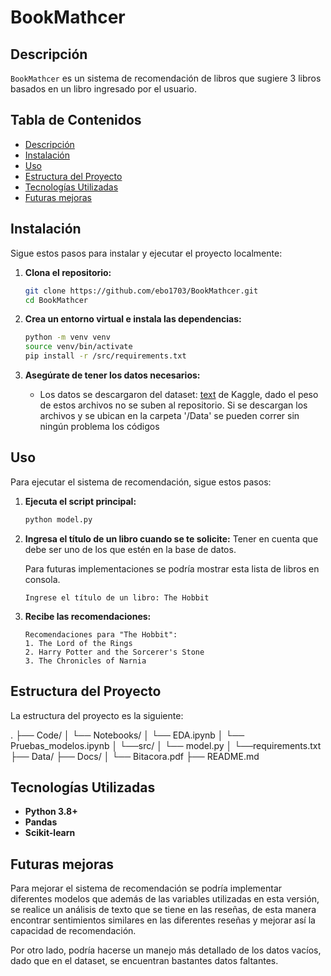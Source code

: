 # BookMathcer

## Descripción
`BookMathcer` es un sistema de recomendación de libros que sugiere 3 libros basados en un libro ingresado por el usuario.

## Tabla de Contenidos
- [Descripción](#descripción)
- [Instalación](#instalación)
- [Uso](#uso)
- [Estructura del Proyecto](#estructura-del-proyecto)
- [Tecnologías Utilizadas](#tecnologías-utilizadas)
- [Futuras mejoras](#futuras-mejoras)

## Instalación
Sigue estos pasos para instalar y ejecutar el proyecto localmente:

1. **Clona el repositorio:**
    ```bash
    git clone https://github.com/ebo1703/BookMathcer.git
    cd BookMathcer
    ```

2. **Crea un entorno virtual e instala las dependencias:**
    ```bash
    python -m venv venv
    source venv/bin/activate   
    pip install -r /src/requirements.txt
    ```

3. **Asegúrate de tener los datos necesarios:**
    - Los datos se descargaron del dataset: [text](https://www.kaggle.com/datasets/mohamedbakhet/amazon-books-reviews/data) de Kaggle,
    dado el peso de estos archivos no se suben al repositorio.
    Si se descargan los archivos y se ubican en la carpeta '/Data' se pueden correr sin ningún problema los códigos

## Uso
Para ejecutar el sistema de recomendación, sigue estos pasos:

1. **Ejecuta el script principal:**
    ```bash
    python model.py
    ```

2. **Ingresa el título de un libro cuando se te solicite:**
    Tener en cuenta que debe ser uno de los que estén en la base de datos.

    Para futuras implementaciones se podría mostrar esta lista de libros en consola.

    ```text
    Ingrese el título de un libro: The Hobbit
    ```

3. **Recibe las recomendaciones:**
    ```text
    Recomendaciones para "The Hobbit":
    1. The Lord of the Rings
    2. Harry Potter and the Sorcerer's Stone
    3. The Chronicles of Narnia
    ```

## Estructura del Proyecto
La estructura del proyecto es la siguiente:


.
├── Code/
│ └── Notebooks/
│   └── EDA.ipynb
│   └── Pruebas_modelos.ipynb
│ └──src/
│   └── model.py
│ └──requirements.txt
├── Data/
├── Docs/
│ └── Bitacora.pdf
├── README.md 



## Tecnologías Utilizadas
- **Python 3.8+**
- **Pandas**
- **Scikit-learn**

## Futuras mejoras

Para mejorar el sistema de recomendación se podría implementar diferentes modelos que además de las variables utilizadas 
en esta versión, se realice un análisis de texto que se tiene en las reseñas, de esta manera encontrar sentimientos 
similares en las diferentes reseñas y mejorar así la capacidad de recomendación.

Por otro lado, podría hacerse un manejo más detallado de los datos vacíos, dado que en el dataset, se encuentran bastantes datos
faltantes.
